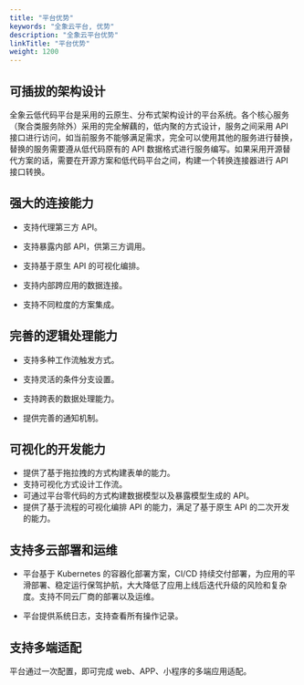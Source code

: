 ```yaml
---
title: "平台优势"
keywords: "全象云平台, 优势"
description: "全象云平台优势"
linkTitle: "平台优势"
weight: 1200
---
```


## 可插拔的架构设计

全象云低代码平台是采用的云原生、分布式架构设计的平台系统。各个核心服务（聚合类服务除外）采用的完全解藕的，低内聚的方式设计，服务之间采用 API 接口进行访问，如当前服务不能够满足需求，完全可以使用其他的服务进行替换，替换的服务需要遵从低代码原有的 API 数据格式进行服务编写。如果采用开源替代方案的话，需要在开源方案和低代码平台之间，构建一个转换连接器进行 API 接口转换。

## 强大的连接能力

- 支持代理第三方 API。

- 支持暴露内部 API，供第三方调用。
- 支持基于原生 API 的可视化编排。
- 支持内部跨应用的数据连接。
- 支持不同粒度的方案集成。



## 完善的逻辑处理能力

- 支持多种工作流触发方式。

- 支持灵活的条件分支设置。

- 支持跨表的数据处理能力。

- 提供完善的通知机制。

  

## 可视化的开发能力

- 提供了基于拖拉拽的方式构建表单的能力。
- 支持可视化方式设计工作流。
- 可通过平台零代码的方式构建数据模型以及暴露模型生成的 API。
- 提供了基于流程的可视化编排 API 的能力，满足了基于原生 API 的二次开发的能力。



## 支持多云部署和运维

-  平台基于 Kubernetes 的容器化部署方案，CI/CD 持续交付部署，为应用的平滑部署、稳定运行保驾护航，大大降低了应用上线后迭代升级的风险和复杂度。支持不同云厂商的部署以及运维。

- 平台提供系统日志，支持查看所有操作记录。

  

## 支持多端适配

平台通过一次配置，即可完成 web、APP、小程序的多端应用适配。